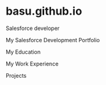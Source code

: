 # basu.github.io

Salesforce developer 


My Salesforce Development Portfolio 

My Education 

My Work Experience 

Projects




